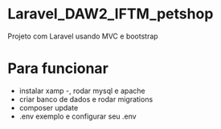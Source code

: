# Laravel_DAW2_IFTM_petshop
 Projeto com Laravel usando MVC e bootstrap


# Para funcionar 
- instalar xamp -, rodar mysql e apache
- criar banco de dados e rodar migrations
- composer update
- .env exemplo e configurar seu .env
